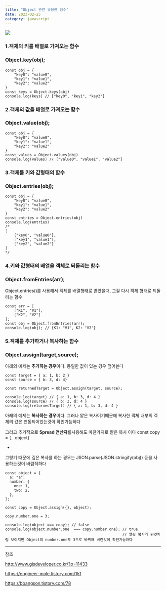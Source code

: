 ```yaml
---
title: "Object 관련 유용한 함수"
date: 2023-02-25
category: javascript
---
```


![](/storage/20230225232356950941.jpg)

### 1.객체의 키를 배열로 가져오는 함수

### Object.key(obj);

```
const obj = {
    "key0": "value0",
    "key1": "value1",
    "key2": "value2"
}
const keys = Object.keys(obj)
console.log(keys) // ["key0", "key1", "key2"]
```

### 2.객체의 값을 배열로 가져오는 함수

### Object.value(obj);

```
const obj = {
    "key0": "value0",
    "key1": "value1",
    "key2": "value2"
}
const values = Object.values(obj)
console.log(values) // ["value0", "value1", "value2"]
```

### 3.객체를 키와 값형태의 함수

### Object.entries(obj);

```
const obj = {
    "key0": "value0",
    "key1": "value1",
    "key2": "value2"
}
const entries = Object.entries(obj)
console.log(entries)
/*
[
    ["key0", "value0"],
    ["key1", "value1"],
    ["key2", "value2"]
]
*/
```

### 4.키와 값형태의 배열을 객체로 되돌리는 함수

### Object.fromEntries(arr);

Object.entries()를 사용해서 객체를 배열형태로 받았을때, 그걸 다시 객체 형태로 되돌리는 함수

```
const arr = [
    ["K1", "V1"], 
    ["K2", "V2"]
];
const obj = Object.fromEntries(arr);
console.log(obj); // {K1: "V1", K2: "V2"}
```

### 5.객체를 추가하거나 복사하는 함수

### Object.assign(target,source);

아래의 예제는 **추가하는 경우**이다. 동일한 값이 있는 경우 덮어쓴다

```
const target = { a: 1, b: 2 }
const source = { b: 3, d: 4}

const returnedTarget = Object.assign(target, source);

console.log(target) // { a: 1, b: 3, d: 4 }
console.log(source) // { b: 3, d: 4 }
console.log(returnecTarget) // { a: 1, b: 3, d: 4 }
```

아래의 예제는 **복사하는 경우**이다. 그러나 얕은 복사이기때문에 복사한 객체 내부의 객체의 값은 연동되어있는것이 확인가능하다

그리고 추가적으로 **Spread 연산자**를사용해도 마찬가지로 얕은 복사 이다 const copy = {...object}

-

그렇기 때문에 깊은 복사를 하는 경우는 JSON.parse(JSON.stringify(obj)) 등을 사용하는것이 바람직하다

```
const object = {
  a: "a",
  number: {
    one: 1,
    two: 2,
  },
};
 
const copy = Object.assign({}, object);
 
copy.number.one = 3;
 
console.log(object === copy); // false
console.log(object.number.one  === copy.number.one); // true 
                                                     // 얼핏 복사가 된것처럼 보이지만 Object의 number.one도 3으로 바뀌어 버린것이 확인가능하다
```

---

참조

http://www.gisdeveloper.co.kr/?p=11433

https://engineer-mole.tistory.com/151

https://bbangson.tistory.com/78
